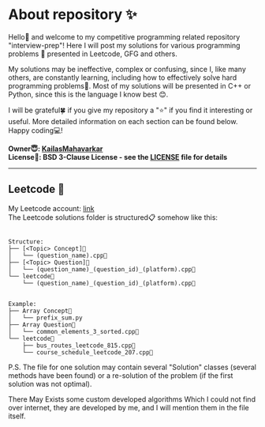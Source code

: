 # About repository ✨

Hello👋 and welcome to my competitive programming related repository "interview-prep"! Here I will post my solutions for various programming problems 🧩 presented in Leetcode, GFG and others.

My solutions may be ineffective, complex or confusing, since I, like many others, are constantly learning, including how to effectively solve hard programming problems💫. Most of my solutions will be presented in C++ or Python, since this is the language I know best 😊.

I will be grateful🍀 if you give my repository a "⭐" if you find it interesting or useful. More detailed information on each section can be found below. Happy coding💻!

**Owner😇: [KailasMahavarkar](https://github.com/KailasMahavarkar)**  
**License📃: BSD 3-Clause License - see the [LICENSE](LICENSE.txt) file for details**

****

## Leetcode 🎩
My Leetcode account: [link](https://leetcode.com/KailasMahavarkar/)  
The Leetcode solutions folder is structured📋 somehow like this:

```

Structure:
├── [<Topic> Concept]📁
│   └── (question_name).cpp📜
├── [<Topic> Question]📁
│   └── (question_name)_(question_id)_(platform).cpp📜
└── leetcode📁
    └── (question_name)_(question_id)_(platform).cpp📜


Example:
├── Array Concept📁
│   └── prefix_sum.py
├── Array Question📁
│   └── common_elements_3_sorted.cpp📜
└── leetcode📁
    ├── bus_routes_leetcode_815.cpp📜
    └── course_schedule_leetcode_207.cpp📜

```

P.S. The file for one solution may contain several "Solution" classes (several methods have been found) or a re-solution of the problem (if the first solution was not optimal).

There May Exists some custom developed algorithms Which I could not find over internet, they are developed by me, and I will mention them in the file itself.